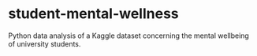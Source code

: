 # student-mental-wellness
Python data analysis of a Kaggle dataset concerning the mental wellbeing of university students.

